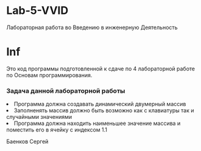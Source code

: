 # Lab-5-VVID
Лабораторная работа во Введению в инженерную Деятельность

# Inf

<p> Это код программы подготовленной к сдаче по 4 лабораторной работе по Основам программирования.</p>

<h3>Задача данной лабораторной работы</h3>

<u1>
  
  <li>Программа должна создавать динамический двумерный массив</li>
  
  <li>Заполненять массив должно быть возможно как с клавиатуры так и случайными значениями</li> 
  
  <li>Программа должна находить наименьшее значение массива и поместить его в ячейку с индексом 1.1</li> 
  
</ul>

<p>Баенков Сергей</p>
